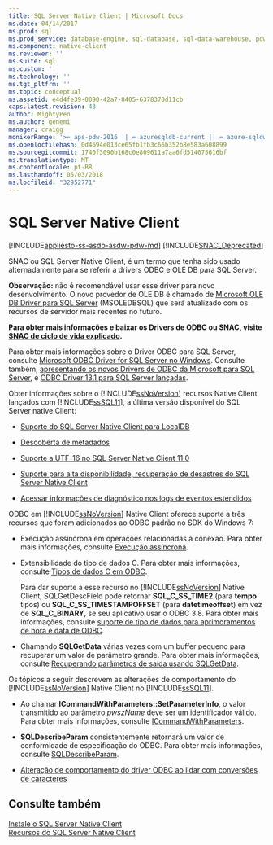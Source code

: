 ```yaml
---
title: SQL Server Native Client | Microsoft Docs
ms.date: 04/14/2017
ms.prod: sql
ms.prod_service: database-engine, sql-database, sql-data-warehouse, pdw
ms.component: native-client
ms.reviewer: ''
ms.suite: sql
ms.custom: ''
ms.technology: ''
ms.tgt_pltfrm: ''
ms.topic: conceptual
ms.assetid: e4d4fe39-0090-42a7-8405-6378370d11cb
caps.latest.revision: 43
author: MightyPen
ms.author: genemi
manager: craigg
monikerRange: '>= aps-pdw-2016 || = azuresqldb-current || = azure-sqldw-latest || >= sql-server-2016 || = sqlallproducts-allversions'
ms.openlocfilehash: 0d4694e013ce65fb1fb3c66b352b8e583a608899
ms.sourcegitcommit: 1740f3090b168c0e809611a7aa6fd514075616bf
ms.translationtype: MT
ms.contentlocale: pt-BR
ms.lasthandoff: 05/03/2018
ms.locfileid: "32952771"
---
```

# <a name="sql-server-native-client"></a>SQL Server Native Client
[!INCLUDE[appliesto-ss-asdb-asdw-pdw-md](../../includes/appliesto-ss-asdb-asdw-pdw-md.md)]
[!INCLUDE[SNAC_Deprecated](../../includes/snac-deprecated.md)]

SNAC ou SQL Server Native Client, é um termo que tenha sido usado alternadamente para se referir a drivers ODBC e OLE DB para SQL Server.

**Observação:** não é recomendável usar esse driver para novo desenvolvimento. O novo provedor de OLE DB é chamado de [Microsoft OLE DB Driver para SQL Server](../../connect/oledb/oledb-driver-for-sql-server.md) (MSOLEDBSQL) que será atualizado com os recursos de servidor mais recentes no futuro.


**Para obter mais informações e baixar os Drivers de ODBC ou SNAC, visite [SNAC de ciclo de vida explicado](https://blogs.msdn.microsoft.com/sqlreleaseservices/snac-lifecycle-explained/).**

Para obter mais informações sobre o Driver ODBC para SQL Server, consulte [Microsoft ODBC Driver for SQL Server no Windows](https://msdn.microsoft.com/library/jj730314(v=sql.110).aspx).  Consulte também, [apresentando os novos Drivers de ODBC da Microsoft para SQL Server](https://blogs.msdn.microsoft.com/sqlnativeclient/2013/01/23/introducing-the-new-microsoft-odbc-drivers-for-sql-server/), e [ODBC Driver 13.1 para SQL Server lançadas](https://blogs.technet.microsoft.com/dataplatforminsider/2016/08/03/odbc-driver-13-1-for-sql-server-released/).  

 Obter informações sobre o [!INCLUDE[ssNoVersion](../../includes/ssnoversion-md.md)] recursos Native Client lançados com [!INCLUDE[ssSQL11](../../includes/sssql11-md.md)], a última versão disponível do SQL Server native Client:

-   [Suporte do SQL Server Native Client para LocalDB](../../relational-databases/native-client/features/sql-server-native-client-support-for-localdb.md)  

-   [Descoberta de metadados](../../relational-databases/native-client/features/metadata-discovery.md)  

-   [Suporte a UTF-16 no SQL Server Native Client 11.0](../../relational-databases/native-client/features/utf-16-support-in-sql-server-native-client-11-0.md)  

-   [Suporte para alta disponibilidade, recuperação de desastres do SQL Server Native Client](../../relational-databases/native-client/features/sql-server-native-client-support-for-high-availability-disaster-recovery.md)  

-   [Acessar informações de diagnóstico nos logs de eventos estendidos](../../relational-databases/native-client/features/accessing-diagnostic-information-in-the-extended-events-log.md)  

ODBC em [!INCLUDE[ssNoVersion](../../includes/ssnoversion-md.md)] Native Client oferece suporte a três recursos que foram adicionados ao ODBC padrão no SDK do Windows 7:  

-   Execução assíncrona em operações relacionadas à conexão. Para obter mais informações, consulte [Execução assíncrona](http://go.microsoft.com/fwlink/?LinkID=191493).  

-   Extensibilidade do tipo de dados C. Para obter mais informações, consulte [Tipos de dados C em ODBC](http://go.microsoft.com/fwlink/?LinkID=191495).  

     Para dar suporte a esse recurso no [!INCLUDE[ssNoVersion](../../includes/ssnoversion-md.md)] Native Client, SQLGetDescField pode retornar **SQL_C_SS_TIME2** (para **tempo** tipos) ou **SQL_C_SS_TIMESTAMPOFFSET** (para **datetimeoffset**) em vez de **SQL_C_BINARY**, se seu aplicativo usar o ODBC 3.8. Para obter mais informações, consulte [suporte de tipo de dados para aprimoramentos de hora e data de ODBC](../../relational-databases/native-client-odbc-date-time/data-type-support-for-odbc-date-and-time-improvements.md).  

-   Chamando **SQLGetData** várias vezes com um buffer pequeno para recuperar um valor de parâmetro grande. Para obter mais informações, consulte [Recuperando parâmetros de saída usando SQLGetData](http://go.microsoft.com/fwlink/?LinkID=191494).  

 Os tópicos a seguir descrevem as alterações de comportamento do [!INCLUDE[ssNoVersion](../../includes/ssnoversion-md.md)] Native Client no [!INCLUDE[ssSQL11](../../includes/sssql11-md.md)].  

-   Ao chamar **ICommandWithParameters::SetParameterInfo**, o valor transmitido ao parâmetro *pwszName* deve ser um identificador válido. Para obter mais informações, consulte [ICommandWithParameters](../../relational-databases/native-client-ole-db-interfaces/icommandwithparameters.md).  

-   **SQLDescribeParam** consistentemente retornará um valor de conformidade de especificação do ODBC. Para obter mais informações, consulte [SQLDescribeParam](../../relational-databases/native-client-odbc-api/sqldescribeparam.md).  

-   [Alteração de comportamento do driver ODBC ao lidar com conversões de caracteres](../../relational-databases/native-client/features/odbc-driver-behavior-change-when-handling-character-conversions.md)  

## <a name="see-also"></a>Consulte também  
[Instale o SQL Server Native Client](../../relational-databases/native-client/applications/installing-sql-server-native-client.md)  
 [Recursos do SQL Server Native Client](../../relational-databases/native-client/features/sql-server-native-client-features.md)  
